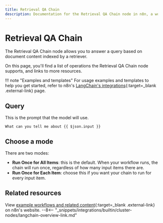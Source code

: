 ```yaml
---
title: Retrieval QA Chain
description: Documentation for the Retrieval QA Chain node in n8n, a workflow automation platform. Includes details of operations and configuration, and links to examples and credentials information.
---
```


# Retrieval QA Chain

The Retrieval QA Chain node allows you to answer a query based on document content indexed by a retriever.

On this page, you'll find a list of operations the Retrieval QA Chain node supports, and links to more resources.

!!! note "Examples and templates"
	For usage examples and templates to help you get started, refer to n8n's [LangChain's integrations](https://n8n.io/integrations/langchain/){:target=_blank .external-link} page.
	
## Query
This is the prompt that the model will use.

```
What can you tell me about {{ $json.input }}
```
	
## Choose a mode

There are two modes:

* **Run Once for All Items**: this is the default. When your workflow runs, the chain will run once, regardless of how many input items there are.
* **Run Once for Each Item**: choose this if you want your chain to run for every input item.

## Related resources

View [example workflows and related content](https://n8n.io/integrations/langchain/){:target=_blank .external-link} on n8n's website.
--8<-- "_snippets/integrations/builtin/cluster-nodes/langchain-overview-link.md"
